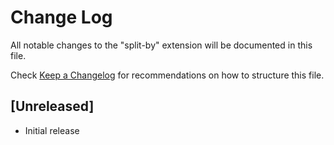 # Change Log

All notable changes to the "split-by" extension will be documented in this file.

Check [Keep a Changelog](http://keepachangelog.com/) for recommendations on how to structure this file.

## [Unreleased]

- Initial release